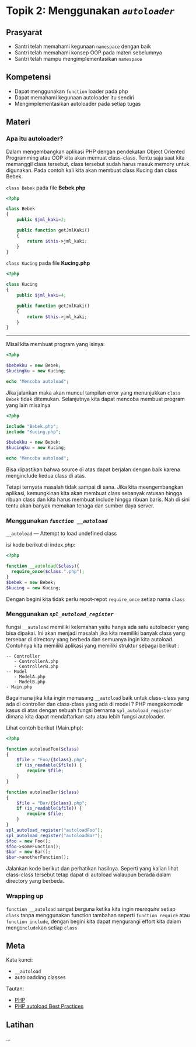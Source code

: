 # Topik 2: Menggunakan *`autoloader`*

## Prasyarat
- Santri telah memahami kegunaan `namespace` dengan baik
- Santri telah memahami konsep OOP pada materi sebelumnya
- Santri telah mampu mengimplementasikan `namespace`

## Kompetensi
- Dapat menggunakan `function` loader pada php
- Dapat memahami kegunaan autoloader itu sendiri
- Mengimplementasikan autoloader pada setiap tugas

## Materi

### Apa itu autoloader?

Dalam mengembangkan aplikasi PHP dengan pendekatan Object Oriented Programming atau OOP kita akan memuat class-class.
Tentu saja saat kita memanggil class tersebut, class tersebut sudah harus masuk memory untuk digunakan.
Pada contoh kali kita akan membuat class Kucing dan class Bebek.

`class Bebek` pada file **Bebek.php**

```php
<?php

class Bebek
{
    public $jml_kaki=2;

    public function getJmlKaki()
    {
        return $this->jml_kaki;
    }
}
```

`class Kucing` pada file **Kucing.php**

```php
<?php

class Kucing
{
    public $jml_kaki=4;

    public function getJmlKaki()
    {
        return $this->jml_kaki;
    }
}
```
---

Misal kita membuat program yang isinya:
```php
<?php

$bebekku = new Bebek;
$kucingku = new Kucing;

echo "Mencoba autoload";
```

Jika jalankan maka akan muncul tampilan error yang menunjukkan `class Bebek` tidak ditemukan.
Selanjutnya kita dapat mencoba membuat program yang lain misalnya

```php
<?php

include "Bebek.php";
include "Kucing.php";

$bebekku = new Bebek;
$kucingku = new Kucing;

echo "Mencoba autoload";
```

Bisa dipastikan bahwa source di atas dapat berjalan dengan baik karena menginclude kedua class di atas.

Tetapi ternyata masalah tidak sampai di sana.
Jika kita meengembangkan aplikasi, kemungkinan kita akan membuat class sebanyak ratusan hingga ribuan class dan kita harus membuat include hingga ribuan baris.
Nah di sini tentu akan banyak memakan tenaga dan sumber daya server.

### Menggunakan *`function __autoload`*

`__autoload` — Attempt to load undefined class

isi kode berikut di index.php:

```php
<?php

function __autoload($class){
  require_once($class.".php");
}
$bebek = new Bebek;
$kucing = new Kucing;

```

Dengan begini kita tidak perlu repot-repot `require_once` setiap nama `class`

### Menggunakan *`spl_autoload_register`*

fungsi `__autoload` memiliki kelemahan yaitu hanya ada satu autoloader yang bisa dipakai.
Ini akan menjadi masalah jika kita memiliki banyak class yang tersebar di directory yang berbeda dan semuanya ingin kita autoload.
Contohnya kita memiliki aplikasi yang memiliki struktur sebagai berikut :

```
-- Controller
   - ControllerA.php
   - ControllerB.php
-- Model
   - ModelA.php
   - ModelB.php
- Main.php
```


Bagaimana jika kita ingin memasang `__autoload` baik untuk class-class yang ada di controller dan class-class yang ada di model ? PHP mengakomodir kasus di atas dengan sebuah fungsi bernama `spl_autoload_register` dimana kita dapat mendaftarkan satu atau lebih fungsi autoloader.

Lihat contoh berikut (Main.php):

```php
<?php

function autoloadFoo($class)
{
    $file = "Foo/{$class}.php";
    if (is_readable($file)) {
        require $file;
    }
}

function autoloadBar($class)
{
    $file = "Bar/{$class}.php";
    if (is_readable($file)) {
        require $file;
    }
}
spl_autoload_register("autoloadFoo");
spl_autoload_register("autoloadBar");
$foo = new Foo();
$foo->someFunction();
$bar = new Bar();
$bar->anotherFunction();
```

Jalankan kode berikut dan perhatikan hasilnya.
Seperti yang kalian lihat class-class tersebut tetap dapat di autoload walaupun berada dalam directory yang berbeda.

### Wrapping up
`function __autoload` sangat berguna ketika kita ingin me*require* setiap
`class` tanpa menggunakan function tambahan seperti `function require` atau
`function include`, dengan begini kita dapat mengurangi effort kita dalam
meng`include`kan setiap `class`

## Meta

Kata kunci:
- `__autoload`
- autoloadding classes

Tautan:
- [PHP](http://php.net)
- [PHP autoload Best  Practices](http://ditio.net/2008/11/13/php-autoload-best-practices/)

## Latihan
...
